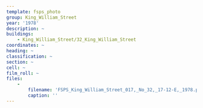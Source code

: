 ```yaml
---
template: fsps_photo
group: King_William_Street
year: '1978'
description: ~
buildings:
    - King_William_Street/32_King_William_Street
coordinates: ~
heading: ~
classification: ~
section: ~
cell: ~
film_roll: ~
files:
    -
        filename: 'FSPS_King_William_Street_017,_No_32,_17-12-E,_1978.png'
        caption: ''
---
```

